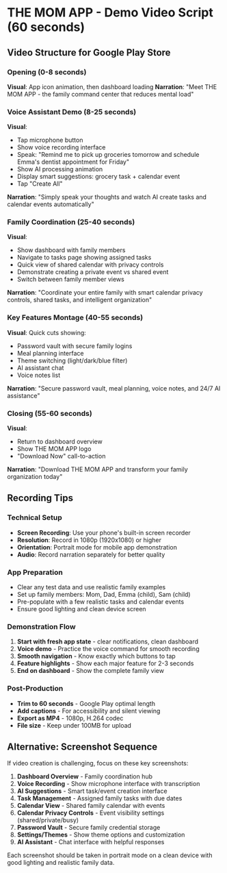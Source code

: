 # THE MOM APP - Demo Video Script (60 seconds)

## Video Structure for Google Play Store

### Opening (0-8 seconds)
**Visual**: App icon animation, then dashboard loading
**Narration**: "Meet THE MOM APP - the family command center that reduces mental load"

### Voice Assistant Demo (8-25 seconds)
**Visual**: 
- Tap microphone button
- Show voice recording interface
- Speak: "Remind me to pick up groceries tomorrow and schedule Emma's dentist appointment for Friday"
- Show AI processing animation
- Display smart suggestions: grocery task + calendar event
- Tap "Create All"

**Narration**: "Simply speak your thoughts and watch AI create tasks and calendar events automatically"

### Family Coordination (25-40 seconds)
**Visual**:
- Show dashboard with family members
- Navigate to tasks page showing assigned tasks
- Quick view of shared calendar with privacy controls
- Demonstrate creating a private event vs shared event
- Switch between family member views

**Narration**: "Coordinate your entire family with smart calendar privacy controls, shared tasks, and intelligent organization"

### Key Features Montage (40-55 seconds)
**Visual**: Quick cuts showing:
- Password vault with secure family logins
- Meal planning interface
- Theme switching (light/dark/blue filter)
- AI assistant chat
- Voice notes list

**Narration**: "Secure password vault, meal planning, voice notes, and 24/7 AI assistance"

### Closing (55-60 seconds)
**Visual**: 
- Return to dashboard overview
- Show THE MOM APP logo
- "Download Now" call-to-action

**Narration**: "Download THE MOM APP and transform your family organization today"

## Recording Tips

### Technical Setup
- **Screen Recording**: Use your phone's built-in screen recorder
- **Resolution**: Record in 1080p (1920x1080) or higher
- **Orientation**: Portrait mode for mobile app demonstration
- **Audio**: Record narration separately for better quality

### App Preparation
- Clear any test data and use realistic family examples
- Set up family members: Mom, Dad, Emma (child), Sam (child)
- Pre-populate with a few realistic tasks and calendar events
- Ensure good lighting and clean device screen

### Demonstration Flow
1. **Start with fresh app state** - clear notifications, clean dashboard
2. **Voice demo** - Practice the voice command for smooth recording
3. **Smooth navigation** - Know exactly which buttons to tap
4. **Feature highlights** - Show each major feature for 2-3 seconds
5. **End on dashboard** - Show the complete family view

### Post-Production
- **Trim to 60 seconds** - Google Play optimal length
- **Add captions** - For accessibility and silent viewing
- **Export as MP4** - 1080p, H.264 codec
- **File size** - Keep under 100MB for upload

## Alternative: Screenshot Sequence

If video creation is challenging, focus on these key screenshots:

1. **Dashboard Overview** - Family coordination hub
2. **Voice Recording** - Show microphone interface with transcription
3. **AI Suggestions** - Smart task/event creation interface
4. **Task Management** - Assigned family tasks with due dates
5. **Calendar View** - Shared family calendar with events
6. **Calendar Privacy Controls** - Event visibility settings (shared/private/busy)
7. **Password Vault** - Secure family credential storage
8. **Settings/Themes** - Show theme options and customization
9. **AI Assistant** - Chat interface with helpful responses

Each screenshot should be taken in portrait mode on a clean device with good lighting and realistic family data.